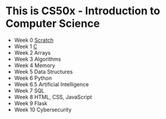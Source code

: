 # This is CS50x - Introduction to Computer Science

- Week 0 [Scratch](/CS50/CS50x/Week%200/)
- Week 1 [C](/CS50/CS50x/Week%201/)
- Week 2 Arrays
- Week 3 Algorithms
- Week 4 Memory
- Week 5 Data Structures
- Week 6 Python
- Week 6.5 Artificial Intelligence
- Week 7 SQL
- Week 8 HTML, CSS, JavaScript
- Week 9 Flask
- Week 10 Cybersecurity
